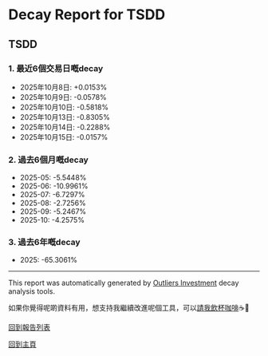 # Decay Report for TSDD

## TSDD

### 1. 最近6個交易日嘅decay

- 2025年10月8日: +0.0153%
- 2025年10月9日: -0.0578%
- 2025年10月10日: -0.5818%
- 2025年10月13日: -0.8305%
- 2025年10月14日: -0.2288%
- 2025年10月15日: -0.0157%

### 2. 過去6個月嘅decay

- 2025-05: -5.5448%
- 2025-06: -10.9961%
- 2025-07: -6.7297%
- 2025-08: -2.7256%
- 2025-09: -5.2467%
- 2025-10: -4.2575%

### 3. 過去6年嘅decay

- 2025: -65.3061%

------------------------------
This report was automatically generated by [Outliers Investment](https://outliersecon.github.io/Outliers-Investment/) decay analysis tools.

如果你覺得呢啲資料有用，想支持我繼續改進呢個工具，可以[請我飲杯咖啡](https://buymeacoffee.com/outliersecon)☕🙏

[回到報告列表](https://outliersecon.github.io/Outliers-Investment/reports/reports_public)

[回到主頁](https://outliersecon.github.io/Outliers-Investment/)